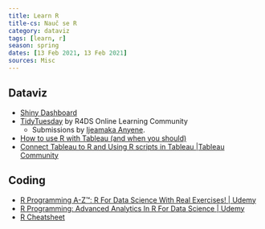 ```yaml
---
title: Learn R
title-cs: Nauč se R
category: dataviz
tags: [learn, r]
season: spring
dates: [13 Feb 2021, 13 Feb 2021]
sources: Misc
---
```


## Dataviz
* [Shiny Dashboard](https://rstudio.github.io/shinydashboard/)
* [TidyTuesday](https://github.com/rfordatascience/tidytuesday) by R4DS Online Learning Community
	* Submissions by [Ijeamaka Anyene](https://ijeamaka-anyene.netlify.app/).
* [How to use R with Tableau (and when you should)](https://www.tableau.com/learn/whitepapers/using-r-and-tableau)
* [Connect Tableau to R and Using R scripts in Tableau |Tableau Community](https://community.tableau.com/thread/236068)
    
## Coding
* [R Programming A-Z™: R For Data Science With Real Exercises! | Udemy](https://www.udemy.com/r-programming/)
* [R Programming: Advanced Analytics In R For Data Science | Udemy](https://www.udemy.com/r-analytics/)
* [R Cheatsheet](https://www.rstudio.com/resources/cheatsheets/)
